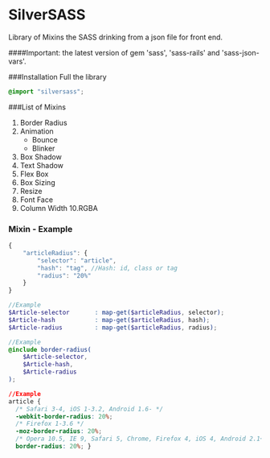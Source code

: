# SilverSASS
Library of Mixins the SASS drinking from a json file for front end. 

####Important: the latest version of gem 'sass', 'sass-rails' and 'sass-json-vars'.

###Installation Full the library
```scss
@import "silversass";
```

###List of Mixins
1. Border Radius
2. Animation
    * Bounce
    * Blinker
3. Box Shadow
4. Text Shadow
5. Flex Box
6. Box Sizing
7. Resize
8. Font Face
9. Column Width
10.RGBA

### Mixin - Example
```javascript
{
	"articleRadius": {
		"selector": "article",
		"hash": "tag", //Hash: id, class or tag
		"radius": "20%"
	}
}
```

```scss
//Example
$Article-selector		: map-get($articleRadius, selector);
$Article-hash			: map-get($articleRadius, hash);
$Article-radius			: map-get($articleRadius, radius);
```

```scss
//Example
@include border-radius(
	$Article-selector,
	$Article-hash, 
	$Article-radius
);
```

```css
//Example
article {
  /* Safari 3-4, iOS 1-3.2, Android 1.6- */
  -webkit-border-radius: 20%;
  /* Firefox 1-3.6 */
  -moz-border-radius: 20%;
  /* Opera 10.5, IE 9, Safari 5, Chrome, Firefox 4, iOS 4, Android 2.1+ */
  border-radius: 20%; }
```

